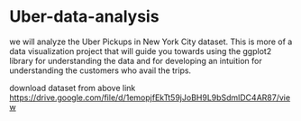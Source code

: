 # Uber-data-analysis

we will analyze the Uber Pickups in New York City dataset. This is more of a data visualization project that will guide you towards using the ggplot2 library for understanding the data and for developing an intuition for understanding the customers who avail the trips. 

download dataset from above link
https://drive.google.com/file/d/1emopjfEkTt59jJoBH9L9bSdmlDC4AR87/view
